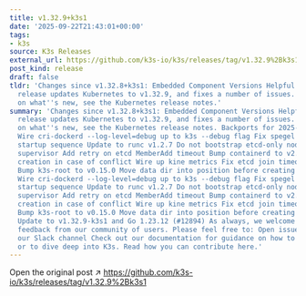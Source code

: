 ```yaml
---
title: v1.32.9+k3s1
date: '2025-09-22T21:43:01+00:00'
tags:
- k3s
source: K3s Releases
external_url: https://github.com/k3s-io/k3s/releases/tag/v1.32.9%2Bk3s1
post_kind: release
draft: false
tldr: 'Changes since v1.32.8+k3s1: Embedded Component Versions Helpful Links This
  release updates Kubernetes to v1.32.9, and fixes a number of issues. For more details
  on what''s new, see the Kubernetes release notes.'
summary: 'Changes since v1.32.8+k3s1: Embedded Component Versions Helpful Links This
  release updates Kubernetes to v1.32.9, and fixes a number of issues. For more details
  on what''s new, see the Kubernetes release notes. Backports for 2025-09 (#12886)
  Wire cri-dockerd --log-level=debug up to k3s --debug flag Fix spegel logging and
  startup sequence Update to runc v1.2.7 Do not bootstrap etcd-only nodes from existing
  supervisor Add retry on etcd MemberAdd timeout Bump containerd to v2.1.4 Retry CRD
  creation in case of conflict Wire up kine metrics Fix etcd join timeout handling
  Bump k3s-root to v0.15.0 Move data dir into position before creating CNI symlinks
  Wire cri-dockerd --log-level=debug up to k3s --debug flag Fix spegel logging and
  startup sequence Update to runc v1.2.7 Do not bootstrap etcd-only nodes from existing
  supervisor Add retry on etcd MemberAdd timeout Bump containerd to v2.1.4 Retry CRD
  creation in case of conflict Wire up kine metrics Fix etcd join timeout handling
  Bump k3s-root to v0.15.0 Move data dir into position before creating CNI symlinks
  Update to v1.32.9-k3s1 and Go 1.23.12 (#12894) As always, we welcome and appreciate
  feedback from our community of users. Please feel free to: Open issues here Join
  our Slack channel Check out our documentation for guidance on how to get started
  or to dive deep into K3s. Read how you can contribute here.'
---
```

Open the original post ↗ https://github.com/k3s-io/k3s/releases/tag/v1.32.9%2Bk3s1
